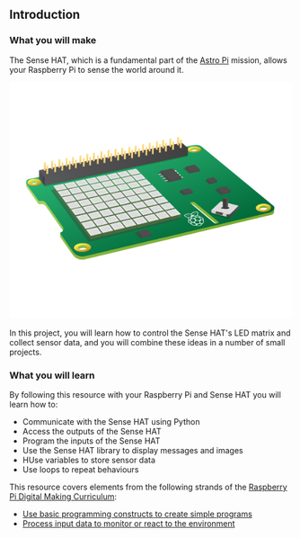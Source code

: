 ## Introduction

### What you will make
The Sense HAT, which is a fundamental part of the [Astro Pi](https://astro-pi.org/) mission, allows your Raspberry Pi to sense the world around it.

![Sense HAT](images/sense-hat.png)

In this project, you will learn how to control the Sense HAT's LED matrix and collect sensor data, and you will combine these ideas in a number of small projects.

### What you will learn
By following this resource with your Raspberry Pi and Sense HAT you will learn how to:

- Communicate with the Sense HAT using Python
- Access the outputs of the Sense HAT
- Program the inputs of the Sense HAT
- Use the Sense HAT library to display messages and images
- HUse variables to store sensor data
- Use loops to repeat behaviours

This resource covers elements from the following strands of the [Raspberry Pi Digital Making Curriculum](https://www.raspberrypi.org/curriculum/):

- [Use basic programming constructs to create simple programs](https://www.raspberrypi.org/curriculum/programming/creator)
- [Process input data to monitor or react to the environment](https://www.raspberrypi.org/curriculum/physical-computing/developer)

